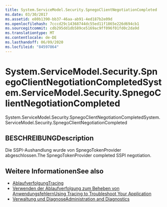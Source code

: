 ```yaml
---
title: System.ServiceModel.Security.SpnegoClientNegotiationCompleted
ms.date: 03/30/2017
ms.assetid: e80b1390-bb37-46aa-ab91-4ed187b2e09d
ms.openlocfilehash: 7cccd29c14368744dc55ed11f1865e226d694cb1
ms.sourcegitcommit: cdb295dd1db589ce5169ac9ff096f01fd0c2da9d
ms.translationtype: MT
ms.contentlocale: de-DE
ms.lasthandoff: 06/09/2020
ms.locfileid: "84597864"
---
```

# <a name="systemservicemodelsecurityspnegoclientnegotiationcompleted"></a><span data-ttu-id="32514-102">System.ServiceModel.Security.SpnegoClientNegotiationCompleted</span><span class="sxs-lookup"><span data-stu-id="32514-102">System.ServiceModel.Security.SpnegoClientNegotiationCompleted</span></span>
<span data-ttu-id="32514-103">System.ServiceModel.Security.SpnegoClientNegotiationCompleted</span><span class="sxs-lookup"><span data-stu-id="32514-103">System.ServiceModel.Security.SpnegoClientNegotiationCompleted</span></span>  
  
## <a name="description"></a><span data-ttu-id="32514-104">BESCHREIBUNG</span><span class="sxs-lookup"><span data-stu-id="32514-104">Description</span></span>  
 <span data-ttu-id="32514-105">Die SSPI-Aushandlung wurde von SpnegoTokenProvider abgeschlossen.</span><span class="sxs-lookup"><span data-stu-id="32514-105">The SpnegoTokenProvider completed SSPI negotiation.</span></span>  
  
## <a name="see-also"></a><span data-ttu-id="32514-106">Weitere Informationen</span><span class="sxs-lookup"><span data-stu-id="32514-106">See also</span></span>

- [<span data-ttu-id="32514-107">Ablaufverfolgung</span><span class="sxs-lookup"><span data-stu-id="32514-107">Tracing</span></span>](index.md)
- [<span data-ttu-id="32514-108">Verwenden der Ablaufverfolgung zum Beheben von Anwendungsfehlern</span><span class="sxs-lookup"><span data-stu-id="32514-108">Using Tracing to Troubleshoot Your Application</span></span>](using-tracing-to-troubleshoot-your-application.md)
- [<span data-ttu-id="32514-109">Verwaltung und Diagnose</span><span class="sxs-lookup"><span data-stu-id="32514-109">Administration and Diagnostics</span></span>](../index.md)
